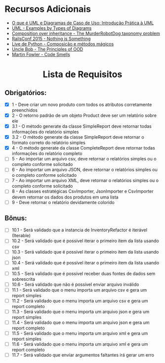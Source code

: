 # **Recursos Adicionais**

* [O que é UML e Diagramas de Caso de Uso: Introdução Prática à UML](https://www.devmedia.com.br/o-que-e-uml-e-diagramas-de-caso-de-uso-introducao-pratica-a-uml/23408)
* [UML - Examples by Types of Diagrams](https://www.uml-diagrams.org/index-examples.html)
* [Composition over inheritance - The MurderRobotDog taxonomy problem](https://medium.com/humans-create-software/the-murderrobotdog-taxonomy-problem-767eb1785731)
* [RailsConf 2015 - Nothing is Something](https://www.youtube.com/watch?v=OMPfEXIlTVE)
* [Live de Python - Composição e métodos mágicos](https://www.youtube.com/watch?v=MYaXUrmvrho)
* [Uncle Bob - The Principles of OOD](http://butunclebob.com/ArticleS.UncleBob.PrinciplesOfOod)
* [Martin Fowler - Code Smells](https://martinfowler.com/bliki/CodeSmell.html)


# <center>**Lista de Requisitos**</center>

## **Obrigatórios:**

- [x] 1 - Deve criar um novo produto com todos os atributos corretamente preenchidos
- [x] 2 - O retorno padrão de um objeto Product deve ser um relatório sobre ele
- [x] 3.1 - O método generate da classe SimpleReport deve retornar todas informações do relatório simples
- [x] 3.2 - O método generate da classe SimpleReport deve retornar o formato correto do relatório simples
- [x] 4 - O método generate da classe CompleteReport deve retornar todas informações do relatório completo
- [ ] 5 - Ao importar um arquivo csv, deve retornar o relatórios simples ou o completo conforme solicitado
- [ ] 6 - Ao importar um arquivo JSON, deve retornar o relatórios simples ou o completo conforme solicitado
- [ ] 7 - Ao importar um arquivo XML, deve retornar o relatórios simples ou o completo conforme solicitado
- [ ] 8 - As classes estratégicas CsvImporter, JsonImporter e CsvImporter devem retornar os dados dos produtos em uma lista
- [ ] 9 - Deve retornar o relatório devidamente colorido

## **Bônus:**

- [ ] 10.1 - Será validado que a instancia de InventoryRefactor é iterável (Iterable)
- [ ] 10.2 - Será validado que é possível iterar o primeiro item da lista usando csv
- [ ] 10.3 - Será validado que é possível iterar o primeiro item da lista usando json
- [ ] 10.4 - Será validado que é possível iterar o primeiro item da lista usando xml
- [ ] 10.5 - Será validado que é possível receber duas fontes de dados sem sobrescrita
- [ ] 10.6 - Será validado que não é possível enviar arquivo inválido
- [ ] 11.1 - Será validado que o menu importa um arquivo csv e gera um report simples
- [ ] 11.2 - Será validado que o menu importa um arquivo csv e gera um report completo
- [ ] 11.3 - Será validado que o menu importa um arquivo json e gera um report simples
- [ ] 11.4 - Será validado que o menu importa um arquivo json e gera um report completo
- [ ] 11.5 - Será validado que o menu importa um arquivo xml e gera um report simples
- [ ] 11.6 - Será validado que o menu importa um arquivo xml e gera um report completo
- [ ] 11.7 - Será validado que enviar argumentos faltantes irá gerar um erro